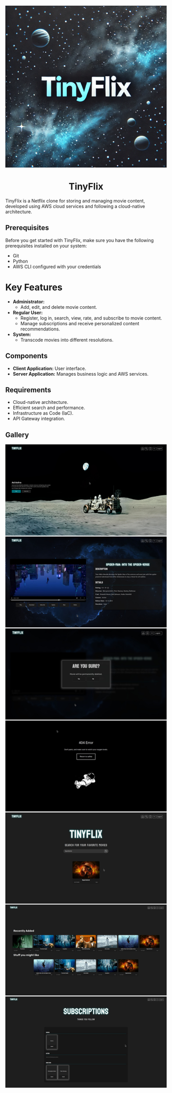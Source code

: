 ![tinyflix](img/tinyflix.webp)

<h1 align="center"> TinyFlix </h1>

TinyFlix is a Netflix clone for storing and managing movie content, developed using AWS cloud services and following a cloud-native architecture.

## Prerequisites

Before you get started with TinyFlix, make sure you have the following prerequisites installed on your system:

- Git
- Python
- AWS CLI configured with your credentials


# Key Features

- **Administrator:**
  - Add, edit, and delete movie content.
- **Regular User:**
  - Register, log in, search, view, rate, and subscribe to movie content.
  - Manage subscriptions and receive personalized content recommendations.
- **System:**
  - Transcode movies into different resolutions.

## Components

- **Client Application:** User interface.
- **Server Application:** Manages business logic and AWS services.

## Requirements

- Cloud-native architecture.
- Efficient search and performance.
- Infrastructure as Code (IaC).
- API Gateway integration.

## Gallery
![landing](img/landing.jpeg)
![main](img/main.jpeg)
![are_you_sure](img/aus.jpeg)
![not_found](img/not_found.jpeg)
![search](img/search.jpeg)
![movies](img/movies.png)
![subscriptions](img/subscriptions.jpeg)
